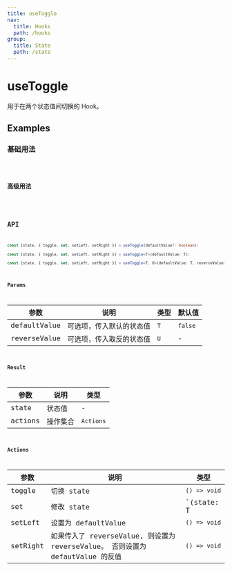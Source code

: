 ```yaml
---
title: useToggle
nav:
  title: Hooks
  path: /hooks
group:
  title: State
  path: /state
---
```


# useToggle

<Tag lang="zh-CN" tags="ssr&crossPlatform"></Tag>

用于在两个状态值间切换的 Hook。

## Examples

### 基础用法

<code src="./demo/demo1.tsx" />

### 高级用法

<code src="./demo/demo2.tsx" />

## API

```typescript
const [state, { toggle, set, setLeft, setRight }] = useToggle(defaultValue?: boolean);

const [state, { toggle, set, setLeft, setRight }] = useToggle<T>(defaultValue: T);

const [state, { toggle, set, setLeft, setRight }] = useToggle<T, U>(defaultValue: T, reverseValue: U);
```

### Params

| 参数         | 说明                     | 类型  | 默认值  |
|--------------|--------------------------|-------|---------|
| defaultValue | 可选项，传入默认的状态值 | `T` | `false` |
| reverseValue | 可选项，传入取反的状态值 | `U` | -       |

### Result

| 参数    | 说明     | 类型      |
|---------|----------|-----------|
| state   | 状态值   | -         |
| actions | 操作集合 | `Actions` |

### Actions

| 参数     | 说明                | 类型                    |
|----------|---------------------|-------------------------|
| toggle   | 切换 state          | `() => void`            |
| set      | 修改 state          | `(state: T | U) => void` |
| setLeft  | 设置为 defaultValue | `() => void`            |
| setRight | 如果传入了 reverseValue,  则设置为 reverseValue。 否则设置为 defautValue 的反值 | `() => void` |
